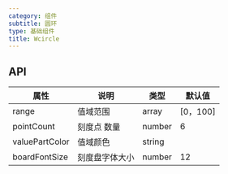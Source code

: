```yaml
---
category: 组件
subtitle: 圆环
type: 基础组件
title: Wcircle
---
```


## API

| 属性        | 说明                                       | 类型     | 默认值    |
| ---------- | ---------------------------------------- | ------ | ------ |
| range      | 值域范围        | array | [0，100]     |
| pointCount | 刻度点 数量         | number | 6    |
| valuePartColor | 值域颜色        | string |     |
| boardFontSize | 刻度盘字体大小        | number | 12    |

